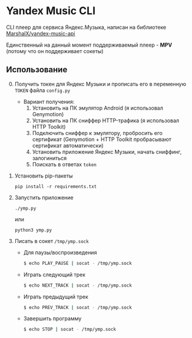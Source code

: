 # Yandex Music CLI

CLI плеер для сервиса Яндекс.Музыка, написан на библиотеке [MarshalX/yandex-music-api](https://github.com/MarshalX/yandex-music-api)

Единственный на данный момент поддерживаемый плеер - **MPV** (потому что он поддерживает сокеты)

## Использование

0. Получить токен для Яндекс Музыки и прописать его в переменную `TOKEN` файла `config.py`
    - Вариант получения: 
        1. Установить на ПК эмулятор Android (я использовал Genymotion)
        2. Установить на ПК сниффер HTTP-трафика (я использовал HTTP Toolkit)
        3. Подключить сниффер к эмулятору, пробросить его сертификат (Genymotion + HTTP Toolkit пробрасывают сертификат автоматически)
        4. Установить приложение Яндекс Музыки, начать сниффинг, залогиниться
        5. Поискать в ответах `token`

1. Установить pip-пакеты
    ```
    pip install -r requirements.txt
    ```

2. Запустить приложение
    ```
    ./ymp.py
    ```
    или
    ```
    python3 ymp.py
    ```

3. Писать в сокет `/tmp/ymp.sock`
    - Для паузы/воспроизведения
        ```bash
        $ echo PLAY_PAUSE | socat - /tmp/ymp.sock
        ```
    - Играть следующий трек
        ```bash
        $ echo NEXT_TRACK | socat - /tmp/ymp.sock
        ```
    - Играть предыдущий трек
        ```bash
        $ echo PREV_TRACK | socat - /tmp/ymp.sock
        ```
    - Завершить программу
        ```bash
        $ echo STOP | socat - /tmp/ymp.sock
        ```